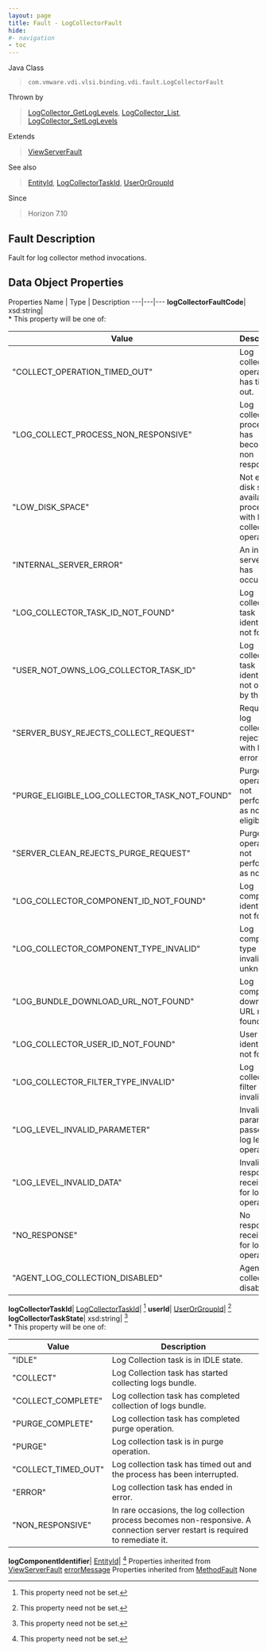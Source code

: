 ```yaml
---
layout: page
title: Fault - LogCollectorFault
hide:
#- navigation
- toc
---
```






Java Class
> `com.vmware.vdi.vlsi.binding.vdi.fault.LogCollectorFault`

Thrown by
> [LogCollector_GetLogLevels](vdi.utils.logcollector.LogCollector.md#getLogLevels), [LogCollector_List](vdi.utils.logcollector.LogCollector.md#list), [LogCollector_SetLogLevels](vdi.utils.logcollector.LogCollector.md#setLogLevels)

Extends
> [ViewServerFault](vdi.fault.ViewServerFault.md)

See also
> [EntityId](vdi.EntityId.md), [LogCollectorTaskId](vdi.entity.LogCollectorTaskId.md), [UserOrGroupId](vdi.entity.UserOrGroupId.md)

Since
> Horizon 7.10


## Fault Description

Fault for log collector method invocations.

## Data Object Properties
Properties
Name |  Type |  Description
---|---|---
**logCollectorFaultCode**|  xsd:string|<br>* This property will be one of:<br><table><thead><tr><th>Value</th><th>Description</th></tr></thead><tbody><tr><td>"COLLECT_OPERATION_TIMED_OUT"</td><td>Log collection operation has timed out.</td></tr><tr><td>"LOG_COLLECT_PROCESS_NON_RESPONSIVE"</td><td>Log collection process has become non responsive.</td></tr><tr><td>"LOW_DISK_SPACE"</td><td>Not enough disk space available to proceed with logs collection operation.</td></tr><tr><td>"INTERNAL_SERVER_ERROR"</td><td>An internal server error has occurred.</td></tr><tr><td>"LOG_COLLECTOR_TASK_ID_NOT_FOUND"</td><td>Log collection task identifier not found.</td></tr><tr><td>"USER_NOT_OWNS_LOG_COLLECTOR_TASK_ID"</td><td>Log collection task identifier is not owned by the user.</td></tr><tr><td>"SERVER_BUSY_REJECTS_COLLECT_REQUEST"</td><td>Request for log collection is rejected with busy error.</td></tr><tr><td>"PURGE_ELIGIBLE_LOG_COLLECTOR_TASK_NOT_FOUND"</td><td>Purge operation not performed as none are eligible.</td></tr><tr><td>"SERVER_CLEAN_REJECTS_PURGE_REQUEST"</td><td>Purge operation not performed as none.</td></tr><tr><td>"LOG_COLLECTOR_COMPONENT_ID_NOT_FOUND"</td><td>Log component identifier not found.</td></tr><tr><td>"LOG_COLLECTOR_COMPONENT_TYPE_INVALID"</td><td>Log component type is invalid or unknown.</td></tr><tr><td>"LOG_BUNDLE_DOWNLOAD_URL_NOT_FOUND"</td><td>Log component download URL not found.</td></tr><tr><td>"LOG_COLLECTOR_USER_ID_NOT_FOUND"</td><td>User identifier not found.</td></tr><tr><td>"LOG_COLLECTOR_FILTER_TYPE_INVALID"</td><td>Log collection filter type in invalid.</td></tr><tr><td>"LOG_LEVEL_INVALID_PARAMETER"</td><td>Invalid parameter passed for log level operations.</td></tr><tr><td>"LOG_LEVEL_INVALID_DATA"</td><td>Invalid response received for log level operations.</td></tr><tr><td>"NO_RESPONSE"</td><td>No response received for log level operations.</td></tr><tr><td>"AGENT_LOG_COLLECTION_DISABLED"</td><td>Agent log collection is disabled.</td></tr></tbody></table>
**logCollectorTaskId**| [LogCollectorTaskId](vdi.entity.LogCollectorTaskId.md)| [^1]
**userId**| [UserOrGroupId](vdi.entity.UserOrGroupId.md)| [^1]
**logCollectorTaskState**|  xsd:string| [^1]<br>* This property will be one of:<br><table><thead><tr><th>Value</th><th>Description</th></tr></thead><tbody><tr><td>"IDLE"</td><td>Log Collection task is in IDLE state.</td></tr><tr><td>"COLLECT"</td><td>Log Collection task has started collecting logs bundle.</td></tr><tr><td>"COLLECT_COMPLETE"</td><td>Log collection task has completed collection of logs bundle.</td></tr><tr><td>"PURGE_COMPLETE"</td><td>Log collection task has completed purge operation.</td></tr><tr><td>"PURGE"</td><td>Log collection task is in purge operation.</td></tr><tr><td>"COLLECT_TIMED_OUT"</td><td>Log collection task has timed out and the process has been interrupted.</td></tr><tr><td>"ERROR"</td><td>Log collection task has ended in error.</td></tr><tr><td>"NON_RESPONSIVE"</td><td>In rare occasions, the log collection process becomes non-responsive. A connection server restart is required to remediate it.</td></tr></tbody></table>
**logComponentIdentifier**| [EntityId](vdi.EntityId.md)| [^1]
Properties inherited from [ViewServerFault](vdi.fault.ViewServerFault.md)
[errorMessage](vdi.fault.ViewServerFault.md#errorMessage)
Properties inherited from [MethodFault](vmodl.MethodFault.md)
None
 


 


[^1]: This property need not be set.